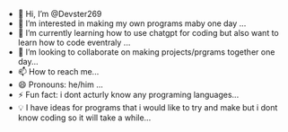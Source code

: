 - 👋 Hi, I’m @Devster269
- 👀 I’m interested in making my own programs maby one day ...
- 🌱 I’m currently learning how to use chatgpt for coding but also want to learn how to code eventraly ...
- 💞️ I’m looking to collaborate on making projects/prgrams together one day...
- 📫 How to reach me...
- 😄 Pronouns: he/him ...
- ⚡ Fun fact: i dont acturly know any programing languages...
- 💡 I have ideas for programs that i would like to try and make but i dont know coding so it will take a while...
<!---
Devster269/Devster269 is a ✨ special ✨ repository because its `README.md` (this file) appears on your GitHub profile.
You can click the Preview link to take a look at your changes.
--->
